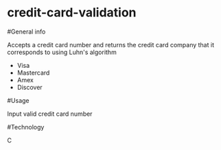 # credit-card-validation

#General info

Accepts a credit card number and returns the credit card company that it corresponds to using Luhn's algorithm
- Visa
- Mastercard
- Amex
- Discover

#Usage

Input valid credit card number

#Technology

C
